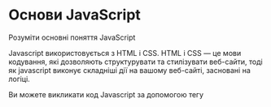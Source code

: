 # Основи JavaScript
Розуміти основні поняття JavaScript

Javascript використовується з HTML і CSS. HTML і CSS — це мови кодування, які дозволяють структурувати та стилізувати веб-сайти, тоді як javascript виконує складніші дії на вашому веб-сайті, засновані на логіці. 

Ви можете викликати код Javascript за допомогою тегу <script>. 

приклад:

```html
<p id="example">Кодування за допомогою HTML...</p>
<script>
    document.getElementById("example").innerHTML = "Programming with JavaScript!";
</script>
```
Ви можете розміщувати сценарії будь-де у файлі HTML – це може бути заголовок, тіло або будь-який div. Ось приклад використання сценарію, який ми створили вище, у стандартному файлі HTML.

Спробуйте!

```html

<!DOCTYPE html>
<html>

<head>
    <script> 
    
    function changeParagraph() {
        document.getElementById("example").innerHTML = "Programming with JavaScript!";
    }
    </script>
</head>
<body>
    <h1> програмування за допомогою javascript - це весело</h1>

    <button type="button" onclick="changeParagraph()">спробуйте!</button>

    <p id="example">Кодування за допомогою HTML...</p>
</body>
</html>
```
У цьому прикладі функція буде викликана, коли користувач натисне кнопку, яка змінить текст абзацу на "програмування за допомогою JavaScript!"

## Зовнішній виклик коду JavaScript

Ви також можете розмістити сценарії в окремих файлах. Наприклад, такий код можна розмістити в іншому файлі під назвою `script.js`:

```js
function coolFunction() {
    document.getElementById("cool code").innerHTML = "Programming with JavaScript!";
}
```

Щоб запустити цей код у вашому файлі `index.html`, ви можете розмістити його у файлі HTML з тегом script:

```html
<script src="script.js"></script>
```
